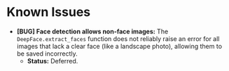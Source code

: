 # Known Issues

- **[BUG] Face detection allows non-face images:** The `DeepFace.extract_faces` function does not reliably raise an error for all images that lack a clear face (like a landscape photo), allowing them to be saved incorrectly.
  - **Status:** Deferred.
